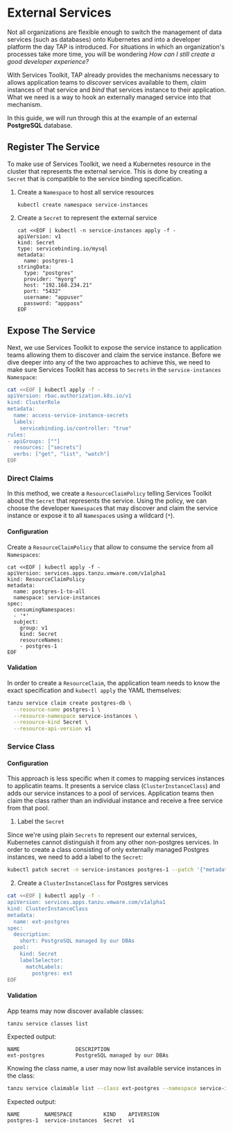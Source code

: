 # External Services

Not all organizations are flexible enough to switch the management of data services (such as databases) onto Kubernetes and into a developer platform the day TAP is introduced. For situations in which an organization's processes take more time, you will be wondering _How can I still create a good developer experience?_ 

With Services Toolkit, TAP already provides the mechanisms necessary to allows application teams to *discover* services available to them, *claim* instances of that service and *bind* that services instance to their application. What we need is a way to hook an externally managed service into that mechanism.

In this guide, we will run through this at the example of an external **PostgreSQL** database.

## Register The Service

To make use of Services Toolkit, we need a Kubernetes resource in the cluster that represents the external service. This is done by creating a `Secret` that is compatible to the service binding specification. 

1. Create a `Namespace` to host all service resources

    ```
    kubectl create namespace service-instances
    ```

2. Create a `Secret` to represent the external service

    ```
    cat <<EOF | kubectl -n service-instances apply -f -
    apiVersion: v1
    kind: Secret
    type: servicebinding.io/mysql
    metadata:
      name: postgres-1
    stringData:
      type: "postgres"
      provider: "myorg"
      host: "192.168.234.21"
      port: "5432"
      username: "appuser"
      password: "apppass"
    EOF
    ```

## Expose The Service

Next, we use Services Toolkit to expose the service instance to application teams allowing them to discover and claim the service instance. Before we dive deeper into any of the two approaches to achieve this, we need to make sure Services Toolkit has access to `Secrets` in the `service-instances` `Namespace`: 

```bash
cat <<EOF | kubectl apply -f -
apiVersion: rbac.authorization.k8s.io/v1
kind: ClusterRole
metadata:
  name: access-service-instance-secrets
  labels:
    servicebinding.io/controller: "true"
rules:
- apiGroups: [""]
  resources: ["secrets"]
  verbs: ["get", "list", "watch"]
EOF
```

### Direct Claims

In this method, we create a `ResourceClaimPolicy` telling Services Toolkit about the `Secret` that represents the service. Using the policy, we can choose the developer `Namespace`s that may discover and claim the service instance or expose it to all `Namespace`s using a wildcard (`*`).

#### Configuration

Create a `ResourceClaimPolicy` that allow to consume the service from all `Namespaces`:

```
cat <<EOF | kubectl apply -f -
apiVersion: services.apps.tanzu.vmware.com/v1alpha1
kind: ResourceClaimPolicy
metadata:
  name: postgres-1-to-all
  namespace: service-instances
spec:
  consumingNamespaces:
  - '*'
  subject:
    group: v1
    kind: Secret
    resourceNames:
    - postgres-1
EOF
```

#### Validation

In order to create a `ResourceClaim`, the application team needs to know the exact specification and `kubectl apply` the YAML themselves:

```bash
tanzu service claim create postgres-db \
  --resource-name postgres-1 \
  --resource-namespace service-instances \
  --resource-kind Secret \
  --resource-api-version v1
```

### Service Class

#### Configuration

This approach is less specific when it comes to mapping services instances to applicatin teams. It presents a service class (`ClusterInstanceClass`) and adds our service instances to a pool of services. Application teams then claim the class rather than an individual instance and receive a free service from that pool.

1. Label the `Secret`

  Since we're using plain `Secrets` to represent our external services, Kubernetes cannot distinguish it from any other non-postgres services. In order to create a class consisting of only externally managed Postgres instances, we need to add a label to the `Secret`:

  ```bash
  kubectl patch secret -n service-instances postgres-1 --patch '{"metadata": {"labels": {"postgres": "ext"}}}'
  ```


2. Create a `ClusterInstanceClass` for Postgres services

  ```bash
  cat <<EOF | kubectl apply -f -
  apiVersion: services.apps.tanzu.vmware.com/v1alpha1
  kind: ClusterInstanceClass
  metadata:
    name: ext-postgres
  spec:
    description:
      short: PostgreSQL managed by our DBAs
    pool:
      kind: Secret
      labelSelector:
        matchLabels:
          postgres: ext
  EOF
  ```

#### Validation

App teams may now discover available classes:

```bash
tanzu service classes list
```
Expected output:
```
NAME                  DESCRIPTION
ext-postgres          PostgreSQL managed by our DBAs
```

Knowing the class name, a user may now list available service instances in the class:

```bash
tanzu service claimable list --class ext-postgres --namespace service-instances
```

Expected output:
```
NAME        NAMESPACE          KIND    APIVERSION
postgres-1  service-instances  Secret  v1
```